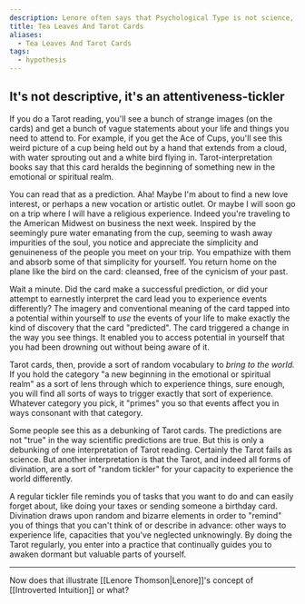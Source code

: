 ```yaml
---
description: Lenore often says that Psychological Type is not science, it's just "tea leaves and Tarot cards". That includes her own stuff. What does she mean by that?
title: Tea Leaves And Tarot Cards
aliases:
  - Tea Leaves And Tarot Cards
tags:
  - hypothesis
---
```


## It's not descriptive, it's an attentiveness-tickler

If you do a Tarot reading, you'll see a bunch of strange images (on the cards) and get a bunch of vague statements about your life and things you need to attend to. For example, if you get the Ace of Cups, you'll see this weird picture of a cup being held out by a hand that extends from a cloud, with water sprouting out and a white bird flying in. Tarot-interpretation books say that this card heralds the beginning of something new in the emotional or spiritual realm.

You can read that as a prediction. Aha! Maybe I'm about to find a new love interest, or perhaps a new vocation or artistic outlet. Or maybe I will soon go on a trip where I will have a religious experience. Indeed you're traveling to the American Midwest on business the next week. Inspired by the seemingly pure water emanating from the cup, seeming to wash away impurities of the soul, you notice and appreciate the simplicity and genuineness of the people you meet on your trip. You empathize with them and absorb some of that simplicity for yourself. You return home on the plane like the bird on the card: cleansed, free of the cynicism of your past.

Wait a minute. Did the card make a successful prediction, or did your attempt to earnestly interpret the card lead you to experience events differently? The imagery and conventional meaning of the card tapped into a potential within yourself to _use_ the events of your life to make exactly the kind of discovery that the card "predicted". The card triggered a change in the way you see things. It enabled you to access potential in yourself that you had been drowning out without being aware of it.

Tarot cards, then, provide a sort of random vocabulary to _bring to the world._ If you hold the category "a new beginning in the emotional or spiritual realm" as a sort of lens through which to experience things, sure enough, you will find all sorts of ways to trigger exactly that sort of experience. Whatever category you pick, it "primes" you so that events affect you in ways consonant with that category.

Some people see this as a debunking of Tarot cards. The predictions are not "true" in the way scientific predictions are true. But this is only a debunking of one interpretation of Tarot reading. Certainly the Tarot fails as science. But another interpretation is that the Tarot, and indeed all forms of divination, are a sort of "random tickler" for your capacity to experience the world differently.

A regular tickler file reminds you of tasks that you want to do and can easily forget about, like doing your taxes or sending someone a birthday card. Divination draws upon random and bizarre elements in order to "remind" you of things that you can't think of or describe in advance: other ways to experience life, capacities that you've neglected unknowingly. By doing the Tarot regularly, you enter into a practice that continually guides you to awaken dormant but valuable parts of yourself.

---

Now does that illustrate [[Lenore Thomson|Lenore]]'s concept of [[Introverted Intuition]] or what?
